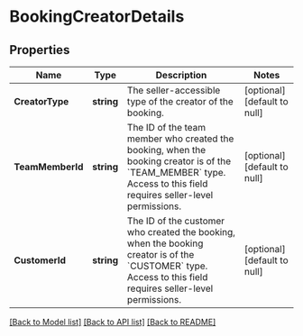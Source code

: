 # BookingCreatorDetails

## Properties
Name | Type | Description | Notes
------------ | ------------- | ------------- | -------------
**CreatorType** | **string** | The seller-accessible type of the creator of the booking. | [optional] [default to null]
**TeamMemberId** | **string** | The ID of the team member who created the booking, when the booking creator is of the &#x60;TEAM_MEMBER&#x60; type. Access to this field requires seller-level permissions. | [optional] [default to null]
**CustomerId** | **string** | The ID of the customer who created the booking, when the booking creator is of the &#x60;CUSTOMER&#x60; type. Access to this field requires seller-level permissions. | [optional] [default to null]

[[Back to Model list]](../README.md#documentation-for-models) [[Back to API list]](../README.md#documentation-for-api-endpoints) [[Back to README]](../README.md)

